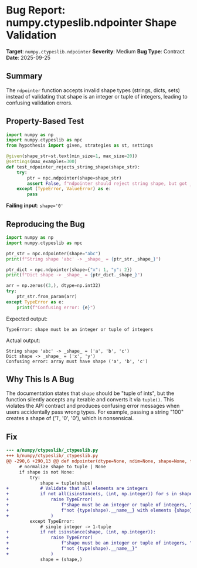 # Bug Report: numpy.ctypeslib.ndpointer Shape Validation

**Target**: `numpy.ctypeslib.ndpointer`
**Severity**: Medium
**Bug Type**: Contract
**Date**: 2025-09-25

## Summary

The `ndpointer` function accepts invalid shape types (strings, dicts, sets) instead of validating that shape is an integer or tuple of integers, leading to confusing validation errors.

## Property-Based Test

```python
import numpy as np
import numpy.ctypeslib as npc
from hypothesis import given, strategies as st, settings

@given(shape_str=st.text(min_size=1, max_size=20))
@settings(max_examples=300)
def test_ndpointer_rejects_string_shape(shape_str):
    try:
        ptr = npc.ndpointer(shape=shape_str)
        assert False, f"ndpointer should reject string shape, but got _shape_={ptr._shape_}"
    except (TypeError, ValueError) as e:
        pass
```

**Failing input**: `shape='0'`

## Reproducing the Bug

```python
import numpy as np
import numpy.ctypeslib as npc

ptr_str = npc.ndpointer(shape="abc")
print(f"String shape 'abc' -> _shape_ = {ptr_str._shape_}")

ptr_dict = npc.ndpointer(shape={"x": 1, "y": 2})
print(f"Dict shape -> _shape_ = {ptr_dict._shape_}")

arr = np.zeros((3,), dtype=np.int32)
try:
    ptr_str.from_param(arr)
except TypeError as e:
    print(f"Confusing error: {e}")
```

Expected output:
```
TypeError: shape must be an integer or tuple of integers
```

Actual output:
```
String shape 'abc' -> _shape_ = ('a', 'b', 'c')
Dict shape -> _shape_ = ('x', 'y')
Confusing error: array must have shape ('a', 'b', 'c')
```

## Why This Is A Bug

The documentation states that `shape` should be "tuple of ints", but the function silently accepts any iterable and converts it via `tuple()`. This violates the API contract and produces confusing error messages when users accidentally pass wrong types. For example, passing a string "100" creates a shape of ('1', '0', '0'), which is nonsensical.

## Fix

```diff
--- a/numpy/ctypeslib/_ctypeslib.py
+++ b/numpy/ctypeslib/_ctypeslib.py
@@ -290,6 +290,13 @@ def ndpointer(dtype=None, ndim=None, shape=None, flags=None):
     # normalize shape to tuple | None
     if shape is not None:
         try:
             shape = tuple(shape)
+            # Validate that all elements are integers
+            if not all(isinstance(s, (int, np.integer)) for s in shape):
+                raise TypeError(
+                    f"shape must be an integer or tuple of integers, "
+                    f"not {type(shape).__name__} with elements {shape}"
+                )
         except TypeError:
             # single integer -> 1-tuple
+            if not isinstance(shape, (int, np.integer)):
+                raise TypeError(
+                    f"shape must be an integer or tuple of integers, "
+                    f"not {type(shape).__name__}"
+                )
             shape = (shape,)
```